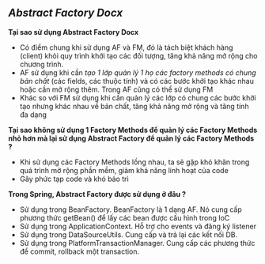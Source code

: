 ***Abstract Factory Docx***
-
**Tại sao sử dụng Abstract Factory Docx**
- Có điểm chung khi sử dụng AF và FM, đó là tách biệt khách hàng (client) khỏi quy trình khởi tạo các đối tượng, tăng 
khả năng mở rộng cho chương trình.
- AF sử dụng khi cần *tạo 1 lớp quản lý 1 họ các factory methods có chung bản chất* (các fields, các thuộc tính) và có 
các bước khởi tạo khác nhau hoặc cần mở rộng thêm. Trong AF cũng có thể sử dụng FM 
- Khác so với FM sử dụng khi cần quản lý các lớp có chung các bước khởi tạo nhưng khác nhau về bản chất, tăng khả năng 
mở rộng và tăng tính đa dạng

**Tại sao không sử dụng 1 Factory Methods để quản lý các Factory Methods nhỏ hơn mà lại sử dụng Abstract Factory để quản
lý các Factory Methods ?**
- Khi sử dụng các Factory Methods lồng nhau, ta sẽ gặp khó khăn trong quá trình mở rộng phần mềm, giảm khả năng linh 
hoạt của code 
- Gây phức tạp code và khó bảo trì

**Trong Spring, Abstract Factory được sử dụng ở đâu ?**
- Sử dụng trong BeanFactory. BeanFactory là 1 dạng AF. Nó cung cấp phương thức getBean() để lấy các bean được cấu hình 
trong IoC
- Sử dụng trong ApplicationContext. Hỗ trợ cho events và đăng ký listener
- Sử dụng trong DataSourceUtils. Cung cấp và trả lại các kết nối DB.
- Sử dụng trong PlatformTransactionManager. Cung cấp các phương thức để commit, rollback một transaction.
